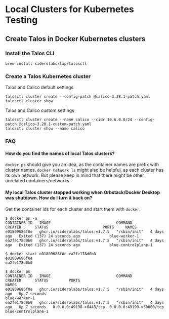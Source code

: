 # Local Clusters for Kubernetes Testing

## Create Talos in Docker Kubernetes clusters

### Install the Talos CLI

```
brew install siderolabs/tap/talosctl
```

### Create a Talos Kubernetes cluster

Talos and Calico default settings

```
talosctl cluster create --config-patch @calico-3.28.1-patch.yaml
talosctl cluster show
```

Talos and Calico custom settings

```
talosctl cluster create --name calico --cidr 10.6.0.0/24 --config-patch @calico-3.28.1-custom-patch.yaml
talosctl cluster show --name calico
```

### FAQ

#### How do you find the names of local Talos clusters?

`docker ps` should give you an idea, as the container names are prefix with cluster names. `docker network ls` might also be helpful, as each cluster has its own network. But please keep in mind that there might be other unrelated containers/networks.

#### My local Talos cluster stopped working when Orbstack/Docker Desktop was shutdown.  How do I turn it back on?

Get the container ids for each cluster and start them with `docker`. 

```
$ docker ps -a
CONTAINER ID   IMAGE                             COMMAND        CREATED      STATUS                        PORTS     NAMES
e01809686f0e   ghcr.io/siderolabs/talos:v1.7.5   "/sbin/init"   4 days ago   Exited (137) 24 seconds ago             blue-worker-1
ea2fe178d0b0   ghcr.io/siderolabs/talos:v1.7.5   "/sbin/init"   4 days ago   Exited (137) 24 seconds ago             blue-controlplane-1
```

```
$ docker start e01809686f0e ea2fe178d0b0
e01809686f0e
ea2fe178d0b0
```

```
$ docker ps
CONTAINER ID   IMAGE                             COMMAND        CREATED      STATUS         PORTS                                               NAMES
e01809686f0e   ghcr.io/siderolabs/talos:v1.7.5   "/sbin/init"   4 days ago   Up 7 seconds                                                       blue-worker-1
ea2fe178d0b0   ghcr.io/siderolabs/talos:v1.7.5   "/sbin/init"   4 days ago   Up 7 seconds   0.0.0.0:49198->6443/tcp, 0.0.0.0:49199->50000/tcp   blue-controlplane-1
```
